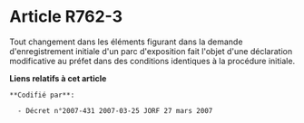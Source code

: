 # Article R762-3

Tout changement dans les éléments figurant dans la demande d'enregistrement initiale d'un parc d'exposition fait l'objet
d'une déclaration modificative au préfet dans des conditions identiques à la procédure initiale.

**Liens relatifs à cet article**

	**Codifié par**:

	  - Décret n°2007-431 2007-03-25 JORF 27 mars 2007
